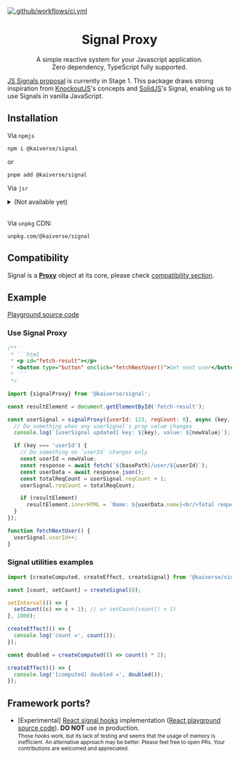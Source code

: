 [![.github/workflows/ci.yml](https://github.com/kaisergeX/signal-proxy/actions/workflows/ci.yml/badge.svg)](https://github.com/kaisergeX/signal-proxy/actions/workflows/ci.yml)

<div align="center">
<h1>Signal Proxy</h1>

<p>A simple reactive system for your Javascript application.<br/>Zero dependency, TypeScript fully supported.</p>
</div>

[JS Signals proposal](https://github.com/tc39/proposal-signals) is currently in Stage 1. This package draws strong inspiration from [KnockoutJS](https://github.com/knockout/knockout)'s concepts and [SolidJS](https://github.com/solidjs)'s Signal, enabling us to use Signals in vanilla JavaScript.

## Installation

Via `npmjs`

```
npm i @kaiverse/signal
```

or

```
pnpm add @kaiverse/signal
```

Via `jsr`

<details>
  <summary> (Not available yet)</summary>
  
```
deno add @kaiverse/signal
```
or
```
npx jsr add @kaiverse/signal
```
or
```
pnpm dlx jsr add @kaiverse/signal
```
</details><br/>

Via `unpkg` CDN:

```
unpkg.com/@kaiverse/signal
```

## Compatibility

Signal is a [**Proxy**](https://developer.mozilla.org/docs/Web/JavaScript/Reference/Global_Objects/Proxy) object at its core, please check [compatibility section](https://developer.mozilla.org/docs/Web/JavaScript/Reference/Global_Objects/Proxy#browser_compatibility).

## Example

[Playground source code](src/playground/index.ts)

### Use Signal Proxy

````js
/**
 * ```html
 * <p id="fetch-result"></p>
 * <button type="button" onclick="fetchNextUser()">Get next user</button>
 * ```
 */

import {signalProxy} from '@kaiverse/signal';

const resultElement = document.getElementById('fetch-result');

const userSignal = signalProxy({userId: 123, reqCount: 0}, async (key, newValue) => {
  // Do something when any userSignal's prop value changes
  console.log(`[userSignal updated] key: ${key}, value: ${newValue}`);

  if (key === 'userId') {
    // Do something on `userId` changes only
    const userId = newValue;
    const response = await fetch(`${basePath}/user/${userId}`);
    const userData = await response.json();
    const totalReqCount = userSignal.reqCount + 1;
    userSignal.reqCount = totalReqCount;

    if (resultElement)
      resultElement.innerHTML = `Name: ${userData.name}<br/>Total requests: ${totalReqCount}`;
  }
});

function fetchNextUser() {
  userSignal.userId++;
}
````

### Signal utilities examples

```js
import {createComputed, createEffect, createSignal} from '@kaiverse/signal';

const [count, setCount] = createSignal(0);

setInterval(() => {
  setCount((c) => c + 1); // or setCount(count() + 1)
}, 1000);

createEffect(() => {
  console.log('count =', count());
});

const doubled = createComputed(() => count() * 2);

createEffect(() => {
  console.log('[computed] doubled =', doubled());
});
```

## Framework ports?

- [Experimental] [React signal hooks](../../apps/playground/src/hooks/react-signal.ts) implementation ([React playground source code](../../apps/playground/src/routes/signal/route.lazy.tsx)). **DO NOT** use in production.<br/><small>Those hooks work, but its lack of testing and seems that the usage of memory is inefficient. An alternative approach may be better. Please feel free to open PRs. Your contributions are welcomed and appreciated.</small>
